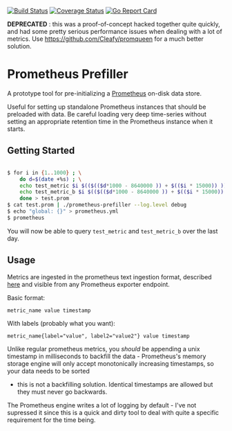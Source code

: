 [![Build Status](https://travis-ci.org/wrouesnel/prometheus-prefiller.svg?branch=master)](https://travis-ci.org/wrouesnel/prometheus-prefiller)
[![Coverage Status](https://coveralls.io/repos/github/wrouesnel/prometheus-prefiller/badge.svg?branch=master)](https://coveralls.io/github/wrouesnel/prometheus-prefiller?branch=master)
[![Go Report Card](https://goreportcard.com/badge/github.com/wrouesnel/prometheus-prefiller)](https://goreportcard.com/report/github.com/wrouesnel/prometheus-prefiller)

**DEPRECATED** : this was a proof-of-concept hacked together quite quickly, and had some pretty serious performance issues when dealing with a lot of metrics. Use https://github.com/Cleafy/promqueen for a much better solution.

# Prometheus Prefiller

A prototype tool for pre-initializing a [Prometheus](http://prometheus.io/)
on-disk data store.

Useful for setting up standalone Prometheus instances that should be preloaded
with data. Be careful loading very deep time-series without setting an
appropriate retention time in the Prometheus instance when it starts.

## Getting Started
```bash

$ for i in {1..1000} ; \
    do d=$(date +%s) ; \
    echo test_metric $i $(($(($d*1000 - 8640000 )) + $(($i * 15000)) )) ; \
    echo test_metric_b $i $(($(($d*1000 - 8640000 )) + $(($i * 15000)) ))  ; \
    done > test.prom
$ cat test.prom | ./prometheus-prefiller --log.level debug
$ echo "global: {}" > prometheus.yml
$ prometheus
```

You will now be able to query `test_metric` and `test_metric_b` over the last
day.

## Usage

Metrics are ingested in the prometheus text ingestion format, described 
[here](https://prometheus.io/docs/instrumenting/exposition_formats/) and visible
from any Prometheus exporter endpoint.

Basic format:
```
metric_name value timestamp
```

With labels (probably what you want):
```
metric_name{label="value", label2="value2"} value timestamp
```

Unlike regular prometheus metrics, you *should* be appending a unix timestamp
in milliseconds to backfill the data - Prometheus's memory storage engine will
only accept monotonically increasing timestamps, so your data needs to be sorted
- this is not a backfilling solution. Identical timestamps are allowed but they
must never go backwards.

The Prometheus engine writes a lot of logging by default - I've not supressed
it since this is a quick and dirty tool to deal with quite a specific requirement
for the time being.

